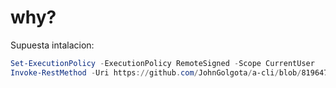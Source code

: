 # why?

Supuesta intalacion:

```powershell
Set-ExecutionPolicy -ExecutionPolicy RemoteSigned -Scope CurrentUser
Invoke-RestMethod -Uri https://github.com/JohnGolgota/a-cli/blob/8196471aca365ff02490f4de0ed4871facdff1c4/download.ps1 | Invoke-Expression
```

